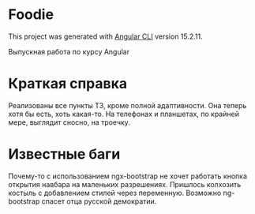# Foodie
This project was generated with [Angular CLI](https://github.com/angular/angular-cli) version 15.2.11.

Выпускная работа по курсу Angular

# Краткая справка
Реализованы все пункты ТЗ, кроме полной адаптивности. 
Она теперь хотя бы есть, хоть какая-то. На телефонах и планшетах,
по крайней мере, выглядит сносно, на троечку.

# Известные баги
Почему-то с использованием ngx-bootstrap не хочет работать кнопка открытия 
навбара на маленьких разрешениях. Пришлось колхозить костыль
с добавлением стилей через переменную. 
Возможно ng-bootstrap спасет отца русской демократии. 
